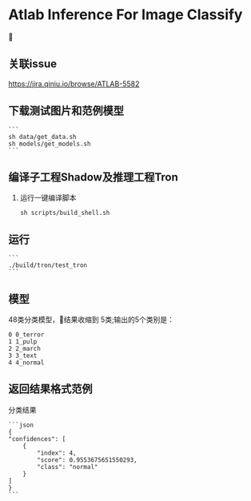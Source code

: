 # Atlab Inference For Image Classify


## 关联issue
https://jira.qiniu.io/browse/ATLAB-5582

## 下载测试图片和范例模型

    ```
    sh data/get_data.sh
    sh models/get_models.sh
    ```

## 编译子工程Shadow及推理工程Tron
1. 运行一键编译脚本

    ```
    sh scripts/build_shell.sh
    ```

## 运行

    ```
    ./build/tron/test_tron
    ```
## 模型
48类分类模型，结果收缩到 5类;输出的5个类别是：
```
0 0_terror
1 1_pulp
2 2_march
3 3_text
4 4_normal
```


## 返回结果格式范例
分类结果

    ```json
    {
    "confidences": [
        {
            "index": 4, 
            "score": 0.9553675651550293, 
            "class": "normal"
        }
    ]
    }
    ```
